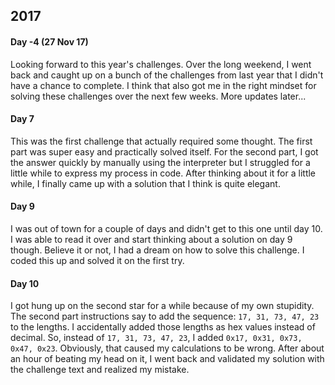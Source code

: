 ## 2017 ##

#### Day -4 (27 Nov 17) ####
Looking forward to this year's challenges. Over the long weekend, I went back and caught up on a bunch of the challenges
from last year that I didn't have a chance to complete. I think that also got me in the right mindset for solving these
challenges over the next few weeks. More updates later...

#### Day 7 ####
This was the first challenge that actually required some thought. The first part was super easy and practically solved
itself. For the second part, I got the answer quickly by manually using the interpreter but I struggled for a little
while to express my process in code. After thinking about it for a little while, I finally came up with a solution that
I think is quite elegant.

#### Day 9 ####
I was out of town for a couple of days and didn't get to this one until day 10. I was able to read it over and start
thinking about a solution on day 9 though. Believe it or not, I had a dream on how to solve this challenge. I coded this
up and solved it on the first try.

#### Day 10 ####
I got hung up on the second star for a while because of my own stupidity. The second part instructions say to add the
sequence: `17, 31, 73, 47, 23` to the lengths. I accidentally added those lengths as hex values instead of decimal. So,
instead of `17, 31, 73, 47, 23`, I added `0x17, 0x31, 0x73, 0x47, 0x23`. Obviously, that caused my calculations to be
wrong. After about an hour of beating my head on it, I went back and validated my solution with the challenge text and
realized my mistake.

